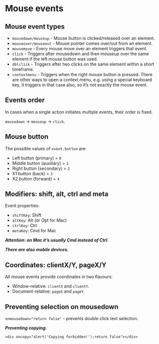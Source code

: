 # Mouse events

## Mouse event types

- `mousedown/mouseup` - Mouse button is clicked/released over an element. 
- `mouseover/mouseout` - Mouse pointer comes over/out from an element. 
- `mousemove` - Every mouse move over an element triggers that event. 
- `click` - Triggers after mousedown and then mouseup over the same element if the left mouse button was used. 
- `dblclick` - Triggers after two clicks on the same element within a short timeframe.
- `contextmenu` - Triggers when the right mouse button is pressed. There are other ways to open a context menu, e.g. using a special keyboard key, it triggers in that case also, so it’s not exactly the mouse event.


## Events order

In cases when a single action initiates multiple events, their order is fixed.

`mousedown` → `mouseup` → `click`.

## Mouse button

The possible values of `event.button` are:

- Left button (primary)	= `0`
- Middle button (auxiliary)	= `1`
- Right button (secondary) = `2`
- X1 button (back) = `3`
- X2 button (forward) = `4`

## Modifiers: shift, alt, ctrl and meta

Event properties:

- `shiftKey`: Shift 
- `altKey`: Alt (or Opt for Mac)
- `ctrlKey`: Ctrl 
- `metaKey`: Cmd for Mac

***Attention: on Mac it’s usually Cmd instead of Ctrl.***

***There are also mobile devices.***

## Coordinates: clientX/Y, pageX/Y

All mouse events provide coordinates in two flavours:

- Window-relative: `clientX` and `clientY`.
- Document-relative: `pageX` and `pageY`.

## Preventing selection on mousedown

`onmousedown="return false"` - prevents double click text selection.

***Preventing copying.***
```
<div oncopy="alert('Copying forbidden!');return false"></div>
```
